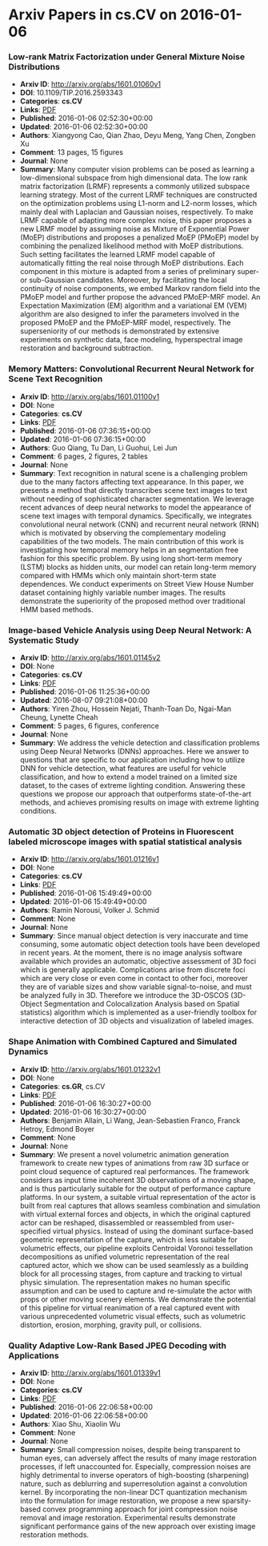 # Arxiv Papers in cs.CV on 2016-01-06
### Low-rank Matrix Factorization under General Mixture Noise Distributions
- **Arxiv ID**: http://arxiv.org/abs/1601.01060v1
- **DOI**: 10.1109/TIP.2016.2593343
- **Categories**: **cs.CV**
- **Links**: [PDF](http://arxiv.org/pdf/1601.01060v1)
- **Published**: 2016-01-06 02:52:30+00:00
- **Updated**: 2016-01-06 02:52:30+00:00
- **Authors**: Xiangyong Cao, Qian Zhao, Deyu Meng, Yang Chen, Zongben Xu
- **Comment**: 13 pages, 15 figures
- **Journal**: None
- **Summary**: Many computer vision problems can be posed as learning a low-dimensional subspace from high dimensional data. The low rank matrix factorization (LRMF) represents a commonly utilized subspace learning strategy. Most of the current LRMF techniques are constructed on the optimization problems using L1-norm and L2-norm losses, which mainly deal with Laplacian and Gaussian noises, respectively. To make LRMF capable of adapting more complex noise, this paper proposes a new LRMF model by assuming noise as Mixture of Exponential Power (MoEP) distributions and proposes a penalized MoEP (PMoEP) model by combining the penalized likelihood method with MoEP distributions. Such setting facilitates the learned LRMF model capable of automatically fitting the real noise through MoEP distributions. Each component in this mixture is adapted from a series of preliminary super- or sub-Gaussian candidates. Moreover, by facilitating the local continuity of noise components, we embed Markov random field into the PMoEP model and further propose the advanced PMoEP-MRF model. An Expectation Maximization (EM) algorithm and a variational EM (VEM) algorithm are also designed to infer the parameters involved in the proposed PMoEP and the PMoEP-MRF model, respectively. The superseniority of our methods is demonstrated by extensive experiments on synthetic data, face modeling, hyperspectral image restoration and background subtraction.



### Memory Matters: Convolutional Recurrent Neural Network for Scene Text Recognition
- **Arxiv ID**: http://arxiv.org/abs/1601.01100v1
- **DOI**: None
- **Categories**: **cs.CV**
- **Links**: [PDF](http://arxiv.org/pdf/1601.01100v1)
- **Published**: 2016-01-06 07:36:15+00:00
- **Updated**: 2016-01-06 07:36:15+00:00
- **Authors**: Guo Qiang, Tu Dan, Li Guohui, Lei Jun
- **Comment**: 6 pages, 2 figures, 2 tables
- **Journal**: None
- **Summary**: Text recognition in natural scene is a challenging problem due to the many factors affecting text appearance. In this paper, we presents a method that directly transcribes scene text images to text without needing of sophisticated character segmentation. We leverage recent advances of deep neural networks to model the appearance of scene text images with temporal dynamics. Specifically, we integrates convolutional neural network (CNN) and recurrent neural network (RNN) which is motivated by observing the complementary modeling capabilities of the two models. The main contribution of this work is investigating how temporal memory helps in an segmentation free fashion for this specific problem. By using long short-term memory (LSTM) blocks as hidden units, our model can retain long-term memory compared with HMMs which only maintain short-term state dependences. We conduct experiments on Street View House Number dataset containing highly variable number images. The results demonstrate the superiority of the proposed method over traditional HMM based methods.



### Image-based Vehicle Analysis using Deep Neural Network: A Systematic Study
- **Arxiv ID**: http://arxiv.org/abs/1601.01145v2
- **DOI**: None
- **Categories**: **cs.CV**
- **Links**: [PDF](http://arxiv.org/pdf/1601.01145v2)
- **Published**: 2016-01-06 11:25:36+00:00
- **Updated**: 2016-08-07 09:21:08+00:00
- **Authors**: Yiren Zhou, Hossein Nejati, Thanh-Toan Do, Ngai-Man Cheung, Lynette Cheah
- **Comment**: 5 pages, 6 figures, conference
- **Journal**: None
- **Summary**: We address the vehicle detection and classification problems using Deep Neural Networks (DNNs) approaches. Here we answer to questions that are specific to our application including how to utilize DNN for vehicle detection, what features are useful for vehicle classification, and how to extend a model trained on a limited size dataset, to the cases of extreme lighting condition. Answering these questions we propose our approach that outperforms state-of-the-art methods, and achieves promising results on image with extreme lighting conditions.



### Automatic 3D object detection of Proteins in Fluorescent labeled microscope images with spatial statistical analysis
- **Arxiv ID**: http://arxiv.org/abs/1601.01216v1
- **DOI**: None
- **Categories**: **cs.CV**
- **Links**: [PDF](http://arxiv.org/pdf/1601.01216v1)
- **Published**: 2016-01-06 15:49:49+00:00
- **Updated**: 2016-01-06 15:49:49+00:00
- **Authors**: Ramin Norousi, Volker J. Schmid
- **Comment**: None
- **Journal**: None
- **Summary**: Since manual object detection is very inaccurate and time consuming, some automatic object detection tools have been developed in recent years. At the moment, there is no image analysis software available which provides an automatic, objective assessment of 3D foci which is generally applicable. Complications arise from discrete foci which are very close or even come in contact to other foci, moreover they are of variable sizes and show variable signal-to-noise, and must be analyzed fully in 3D. Therefore we introduce the 3D-OSCOS (3D-Object Segmentation and Colocalization Analysis based on Spatial statistics) algorithm which is implemented as a user-friendly toolbox for interactive detection of 3D objects and visualization of labeled images.



### Shape Animation with Combined Captured and Simulated Dynamics
- **Arxiv ID**: http://arxiv.org/abs/1601.01232v1
- **DOI**: None
- **Categories**: **cs.GR**, cs.CV
- **Links**: [PDF](http://arxiv.org/pdf/1601.01232v1)
- **Published**: 2016-01-06 16:30:27+00:00
- **Updated**: 2016-01-06 16:30:27+00:00
- **Authors**: Benjamin Allain, Li Wang, Jean-Sebastien Franco, Franck Hetroy, Edmond Boyer
- **Comment**: None
- **Journal**: None
- **Summary**: We present a novel volumetric animation generation framework to create new types of animations from raw 3D surface or point cloud sequence of captured real performances. The framework considers as input time incoherent 3D observations of a moving shape, and is thus particularly suitable for the output of performance capture platforms. In our system, a suitable virtual representation of the actor is built from real captures that allows seamless combination and simulation with virtual external forces and objects, in which the original captured actor can be reshaped, disassembled or reassembled from user-specified virtual physics. Instead of using the dominant surface-based geometric representation of the capture, which is less suitable for volumetric effects, our pipeline exploits Centroidal Voronoi tessellation decompositions as unified volumetric representation of the real captured actor, which we show can be used seamlessly as a building block for all processing stages, from capture and tracking to virtual physic simulation. The representation makes no human specific assumption and can be used to capture and re-simulate the actor with props or other moving scenery elements. We demonstrate the potential of this pipeline for virtual reanimation of a real captured event with various unprecedented volumetric visual effects, such as volumetric distortion, erosion, morphing, gravity pull, or collisions.



### Quality Adaptive Low-Rank Based JPEG Decoding with Applications
- **Arxiv ID**: http://arxiv.org/abs/1601.01339v1
- **DOI**: None
- **Categories**: **cs.CV**
- **Links**: [PDF](http://arxiv.org/pdf/1601.01339v1)
- **Published**: 2016-01-06 22:06:58+00:00
- **Updated**: 2016-01-06 22:06:58+00:00
- **Authors**: Xiao Shu, Xiaolin Wu
- **Comment**: None
- **Journal**: None
- **Summary**: Small compression noises, despite being transparent to human eyes, can adversely affect the results of many image restoration processes, if left unaccounted for. Especially, compression noises are highly detrimental to inverse operators of high-boosting (sharpening) nature, such as deblurring and superresolution against a convolution kernel. By incorporating the non-linear DCT quantization mechanism into the formulation for image restoration, we propose a new sparsity-based convex programming approach for joint compression noise removal and image restoration. Experimental results demonstrate significant performance gains of the new approach over existing image restoration methods.




